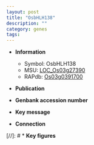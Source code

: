 ```yaml
---
layout: post
title: "OsbHLH138"
description: ""
category: genes
tags: 
---
```


* **Information**  
    + Symbol: OsbHLH138  
    + MSU: [LOC_Os03g27390](http://rice.uga.edu/cgi-bin/ORF_infopage.cgi?orf=LOC_Os03g27390)  
    + RAPdb: [Os03g0391700](http://rapdb.dna.affrc.go.jp/viewer/gbrowse_details/irgsp1?name=Os03g0391700)  

* **Publication**  

* **Genbank accession number**  

* **Key message**  

* **Connection**  

[//]: # * **Key figures**  


